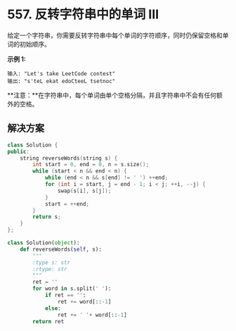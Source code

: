 # 557. 反转字符串中的单词 III

给定一个字符串，你需要反转字符串中每个单词的字符顺序，同时仍保留空格和单词的初始顺序。

**示例 1:**

```
输入: "Let's take LeetCode contest"
输出: "s'teL ekat edoCteeL tsetnoc" 

```

**注意：**在字符串中，每个单词由单个空格分隔，并且字符串中不会有任何额外的空格。

## 解决方案

```c++
class Solution {
public:
    string reverseWords(string s) {
        int start = 0, end = 0, n = s.size();
        while (start < n && end < n) {
            while (end < n && s[end] != ' ') ++end;
            for (int i = start, j = end - 1; i < j; ++i, --j) {
                swap(s[i], s[j]);
            }
            start = ++end;
        }
        return s;
    }
};
```

```python
class Solution(object):
    def reverseWords(self, s):
        """
        :type s: str
        :rtype: str
        """
        ret = ''
        for word in s.split(' '):
            if ret == '':
                ret += word[::-1]
            else:
                ret += ' '+ word[::-1]
        return ret
```

